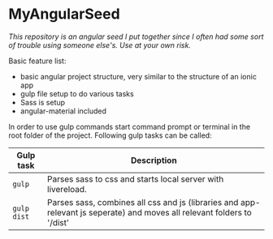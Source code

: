 # MyAngularSeed

_This repository is an angular seed I put together since I often had some sort of trouble using someone else's. Use at your own risk._

Basic feature list:

 * basic angular project structure, very similar to the structure of an ionic app  
 * gulp file setup to do various tasks
 * Sass is setup
 * angular-material included

In order to use gulp commands start command prompt or terminal in the root folder of the project. Following gulp tasks can be called:

| Gulp task | Description |
| --- | --- |
| `gulp` | Parses sass to css and starts local server with livereload. |
| `gulp dist` | Parses sass, combines all css and js (libraries and app-relevant js seperate) and moves all relevant folders to '/dist'  |